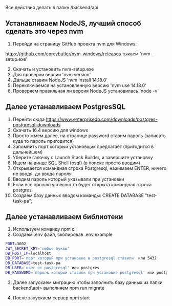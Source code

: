 Все действия делать в папке /backend/api

## Устанавливаем NodeJS, лучший способ сделать это через nvm

1. Перейди на страницу GitHub проекта nvm для Windows:

https://github.com/coreybutler/nvm-windows/releases тыкаем 'nvm-setup.exe'

2. Скачать и установить nvm-setup.exe
3. Для проверки версии 'nvm version'
4. Дальше ставим NodeJS 'nvm install 14.18.0'
5. Переключаемся на установленную версию 'nvm use 14.18.0'
6. Проверяем правильная ли версия NodeJS установилась 'node -v'

## Далее устанавливаем PostgresSQL

1. Перейти сюда https://www.enterprisedb.com/downloads/postgres-postgresql-downloads
2. Скачать 16.4 версию для windows
3. Просто жмем далее, на странице password ставим пароль (записать куда то пароль пригодится)
4. Запомнить порт который установщик предлагает (пригодится в дальнейшем)
5. Уберите галочку с Launch Stack Builder, и завершите установку
6. Ищем на винде SQL Shell (psql) (в поиске просто вводим)
7. Открывается командная строка Postgresql, нажимаем ENTER, ничего не вводя, до ввода пароля
8. Вводим пароль который указывали при установки
9. Если все прошло успешно то будет открыта командная строка postgres
10. Создаем базу данных вводом команды: CREATE DATABASE "test-task-pa";

## Далее устанавливаем библиотеки

1. Используем команду npm ci
2. Создаем .env файл, скопировав .env.example

```bash
PORT=3002
JWT_SECRET_KEY='любые буквы'
DB_HOST_IP=localhost
DB_PORT='порт который при установке в postgresql ставили' или 5432
DB_DATABASE=test-task-pa
DB_USER='user от postgresql' или postgres
DB_PASSWORD='пароль который ставили при установке postgresql' или postgres
```

3. Далее запускаем миграцию чтобы заполнить базу данных
   из папки backend\api> выполняем npm run migrate

4. После запускаем сервер npm start
